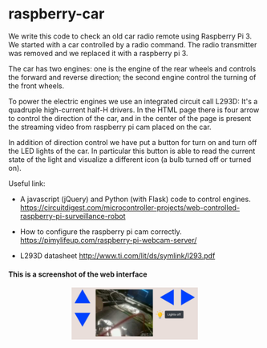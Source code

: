# raspberry-car
We write this code to check an old car radio remote using Raspberry Pi 3.
We started with a car controlled by a radio command.
The radio transmitter was removed and we replaced it with a raspberry pi 3.

The car has two engines: one is the engine of the rear wheels and controls the forward and reverse direction; the second engine control the turning of the front wheels.

To power the electric engines we use an integrated circuit call L293D: It's a quadruple high-current half-H drivers.
In the HTML page there is four arrow to control the direction of the car, and in the center of the page is present the streaming video from raspberry pi cam placed on the car.

In addition of direction control we have put a button for turn on and turn off the LED lights of the car. In particular this button is able to read the current state of the light and visualize a different icon (a bulb turned off or turned on).

Useful link:

- A javascript (jQuery) and Python (with Flask) code to control engines.
  https://circuitdigest.com/microcontroller-projects/web-controlled-raspberry-pi-surveillance-robot

- How to configure the raspberry pi cam correctly. 
  https://pimylifeup.com/raspberry-pi-webcam-server/


- L293D datasheet 
  http://www.ti.com/lit/ds/symlink/l293.pdf

#### This is a screenshot of the web interface

<div align="center">
  <img src="Screenshot.jpg" width=50%>
</div>
